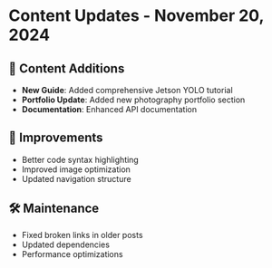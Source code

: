 # Content Updates - November 20, 2024

## 📝 Content Additions
- **New Guide**: Added comprehensive Jetson YOLO tutorial
- **Portfolio Update**: Added new photography portfolio section
- **Documentation**: Enhanced API documentation

## 🎯 Improvements
- Better code syntax highlighting
- Improved image optimization
- Updated navigation structure

## 🛠️ Maintenance
- Fixed broken links in older posts
- Updated dependencies
- Performance optimizations
